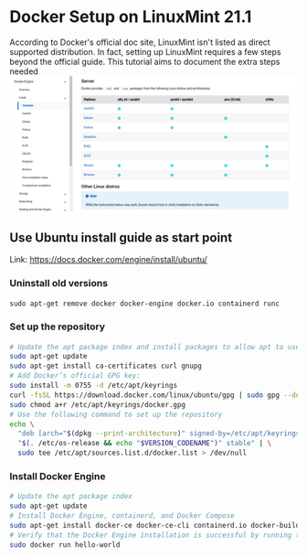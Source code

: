 # Docker Setup on LinuxMint 21.1
According to Docker's official doc site, LinuxMint isn't listed as direct
supported distribution. In fact, setting up LinuxMint requires a few steps
beyond the official guide. This tutorial aims to document the extra steps needed
![Supported Linux Distros](./docker-distro.png "Supported Linux Distros (Docker)")


## Use Ubuntu install guide as start point
Link: https://docs.docker.com/engine/install/ubuntu/  

### Uninstall old versions
`sudo apt-get remove docker docker-engine docker.io containerd runc`

### Set up the repository
```sh
# Update the apt package index and install packages to allow apt to use a repository over HTTPS
sudo apt-get update
sudo apt-get install ca-certificates curl gnupg
# Add Docker’s official GPG key:
sudo install -m 0755 -d /etc/apt/keyrings
curl -fsSL https://download.docker.com/linux/ubuntu/gpg | sudo gpg --dearmor -o /etc/apt/keyrings/docker.gpg
sudo chmod a+r /etc/apt/keyrings/docker.gpg
# Use the following command to set up the repository
echo \
  "deb [arch="$(dpkg --print-architecture)" signed-by=/etc/apt/keyrings/docker.gpg] https://download.docker.com/linux/ubuntu \
  "$(. /etc/os-release && echo "$VERSION_CODENAME")" stable" | \
  sudo tee /etc/apt/sources.list.d/docker.list > /dev/null
```

### Install Docker Engine
```sh
# Update the apt package index
sudo apt-get update
# Install Docker Engine, containerd, and Docker Compose
sudo apt-get install docker-ce docker-ce-cli containerd.io docker-buildx-plugin docker-compose-plugin
# Verify that the Docker Engine installation is successful by running the hello-world image
sudo docker run hello-world
```